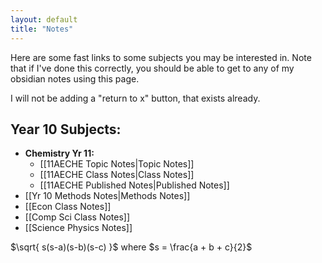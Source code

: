 ```yaml
---
layout: default
title: "Notes"
---
```


Here are some fast links to some subjects you may be interested in. Note that if I've done this correctly, you should be able to get to any of my obsidian notes using this page.

I will not be adding a "return to x" button, that exists already.

## Year 10 Subjects:
* **Chemistry Yr 11:**
	* [[11AECHE Topic Notes|Topic Notes]]
	* [[11AECHE Class Notes|Class Notes]]
	* [[11AECHE Published Notes|Published Notes]]
* [[Yr 10 Methods Notes|Methods Notes]] 
* [[Econ Class Notes]]
* [[Comp Sci Class Notes]]
* [[Science Physics Notes]]


$\sqrt{ s(s-a)(s-b)(s-c) }$ where $s = \frac{a + b + c}{2}$
